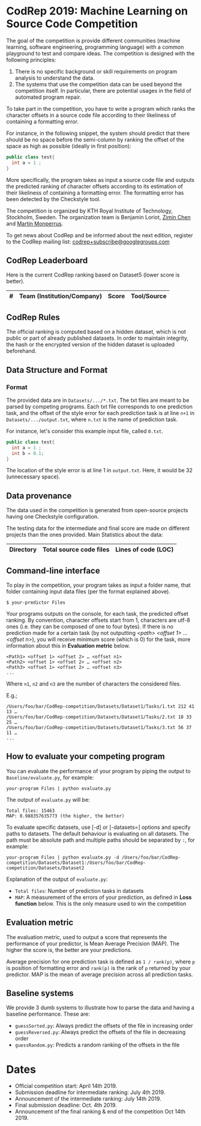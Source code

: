 # CodRep 2019: Machine Learning on Source Code Competition

The goal of the competition is provide different communities (machine learning, software engineering, programming language) with a common playground to test and compare ideas.
The competition is designed with the following principles:

1. There is no specific background or skill requirements on program analysis to understand the data.
2. The systems that use the competition data can be used beyond the competition itself. In particular, there are potential usages in the field of automated program repair.

To take part in the competition, you have to write a program which ranks the character offsets in a source code file according to their likeliness of containing a formatting error.

For instance, in the following snippet, the system should predict that there should be no space before the semi-column by ranking the offset of the space as high as possible (ideally in first position):

```java
public class test{
  int a = 1 ;
}
```

More specifically, the program takes as input a source code file and outputs the predicted ranking of character offsets according to its estimation of their likeliness of containing a formatting error. The formatting error has been detected by the Checkstyle tool.

The competition is organized by KTH Royal Institute of Technology, Stockholm, Sweden. The organization team is Benjamin Loriot, [Zimin Chen](https://www.kth.se/profile/zimin) and [Martin Monperrus](http://www.monperrus.net/martin/).

To get news about CodRep and be informed about the next edition, register to the CodRep mailing list:
[codrep+subscribe@googlegroups.com](mailto:codrep+subscribe@googlegroups.com)

## CodRep Leaderboard

Here is the current CodRep ranking based on Dataset5 (lower score is better).

| # | Team (Institution/Company) | Score | Tool/Source |
| --- | --- | --- | --- |

## CodRep Rules

The official ranking is computed based on a hidden dataset, which is not public or part of already published datasets. In order to maintain integrity, the hash or the encrypted version of the hidden dataset is uploaded beforehand.

## Data Structure and Format

### Format
The provided data are in `Datasets/.../*.txt`. The txt files are meant to be parsed by competing programs. Each txt file corresponds to one prediction task, and the offset of the style error for each prediction task is at line `n+1` in `Datasets/.../output.txt`, where `n.txt` is the name of prediction task.

For instance, let's consider this example input file, called `0.txt`.
```java
public class test{
  int a = 1 ;
  int b = 0.1;
}
```
The location of the style error is at line 1 in `output.txt`. Here, it would be 32 (unnecessary space).

## Data provenance

The data used in the competition is generated from open-source projects having one Checkstyle configuration.

The testing data for the intermediate and final score are made on different projects than the ones provided.
Main Statistics about the data:

| Directory | Total source code files | Lines of code (LOC) |
| --- | --- |--- |


## Command-line interface

To play in the competition, your program takes as input a folder name, that folder containing input data files (per the format explained above).

```shell
$ your-predictor Files
```

Your programs outputs on the console, for each task, the predicted offset ranking. By convention, character offsets start from 1, characters are utf-8 ones (i.e. they can be composed of one to four bytes). If there is no prediction made for a certain task (by not outputting *\<path\> \<offset 1\> … \<offset n\>*), you will receive minimum score (which is 0) for the task, more information about this in **Evaluation metric** below.

```
<Path1> <offset 1> <offset 2> … <offset n1>
<Path2> <offset 1> <offset 2> … <offset n2>
<Path3> <offset 1> <offset 2> … <offset n3>
...
```

Where `n1`, `n2` and `n3` are the number of characters the considered files.

E.g.;
```
/Users/foo/bar/CodRep-competition/Datasets/Dataset1/Tasks/1.txt 212 41 13 …
/Users/foo/bar/CodRep-competition/Datasets/Dataset1/Tasks/2.txt 18 33 25 …
/Users/foo/bar/CodRep-competition/Datasets/Dataset1/Tasks/3.txt 56 37 11 …
...
```

## How to evaluate your competing program

You can evaluate the performance of your program by piping the output to `Baseline/evaluate.py`, for example:
```shell
your-program Files | python evaluate.py
```

The output of `evaluate.py` will be:
```
Total files: 15463
MAP: 0.988357635773 (the higher, the better)
```

To evaluate specific datasets, use [-d] or [-datasets=] options and specify paths to datasets. The default behaviour is evaluating on all datasets. The path must be absolute path and multiple paths should be separated by `:`, for example:
```shell
your-program Files | python evaluate.py -d /Users/foo/bar/CodRep-competition/Datasets/Dataset1:/Users/foo/bar/CodRep-competition/Datasets/Dataset2
```

Explanation of the output of `evaluate.py`:
* `Total files`: Number of prediction tasks in datasets
* `MAP`: A measurement of the errors of your prediction, as defined in **Loss function** below. This is the only measure used to win the competition

## Evaluation metric

The evaluation metric, used to output a score that represents the performance of your predictor, is Mean Average Precision (MAP). The higher the score is, the better are your predictions.

Average precision for one prediction task is defined as `1 / rank(p)`, where `p` is position of formatting error and `rank(p)` is the rank of `p` returned by your predictor. MAP is the mean of average precision across all prediction tasks.

## Baseline systems

We provide 3 dumb systems to illustrate how to parse the data and having a baseline performance. These are:
* `guessSorted.py`: Always predict the offsets of the file in increasing order
* `guessReversed.py`: Always predict the offsets of the file in decreasing order
* `guessRandom.py`: Predicts a random ranking of the offsets in the file

# Dates

* Official competition start: April 14th 2019.
* Submission deadline for intermediate ranking: July 4th 2019.
* Announcement of the intermediate ranking: July 14th 2019.
* Final submission deadline: Oct. 4th 2019.
* Announcement of the final ranking & end of the competition Oct 14th 2019.
